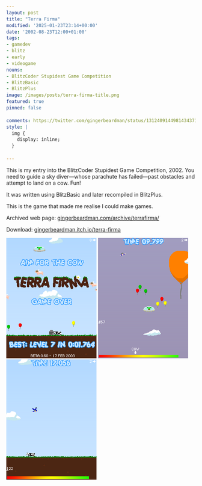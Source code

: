 ```yaml
---
layout: post
title: "Terra Firma"
modified: '2025-01-23T23:14+00:00'
date: '2002-08-23T12:00+01:00'
tags:
- gamedev
- blitz
- early
- videogame
nouns:
- BlitzCoder Stupidest Game Competition
- BlitzBasic
- BlitzPlus
image: /images/posts/terra-firma-title.png
featured: true
pinned: false

comments: https://twitter.com/gingerbeardman/status/1312409144981434371
style: |
  img {
    display: inline;
  }

---
```


This is my entry into the BlitzCoder Stupidest Game Competition, 2002. You need to guide a sky diver—whose parachute has failed—past obstacles and attempt to land on a cow. Fun!

It was written using BlitzBasic and later recompiled in BlitzPlus.

This is the game that made me realise I could make games. 

Archived web page: [gingerbeardman.com/archive/terrafirma/](https://www.gingerbeardman.com/archive/terrafirma/)

Download: [gingerbeardman.itch.io/terra-firma](https://gingerbeardman.itch.io/terra-firma)

![IMG](/images/posts/terra-firma-title.png) ![IMG](/images/posts/terra-firma-ufo.png) ![IMG](/images/posts/terra-firma-cow.png)
